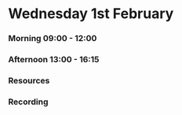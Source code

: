 # Wednesday 1st February

### Morning 09:00 - 12:00


### Afternoon 13:00 - 16:15



### Resources



### Recording
